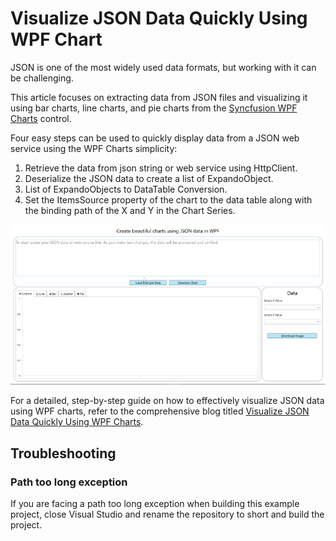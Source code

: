 # Visualize JSON Data Quickly Using WPF Chart

JSON is one of the most widely used data formats, but working with it can be challenging.

This article focuses on extracting data from JSON files and visualizing it using bar charts, line charts, and pie charts from the [Syncfusion WPF Charts](https://help.syncfusion.com/wpf/charts/getting-started) control.

Four easy steps can be used to quickly display data from a JSON web service using the WPF Charts simplicity:
1.	Retrieve the data from json string or web service using HttpClient.
2.	Deserialize the JSON data to create a list of ExpandoObject.
3.	List of ExpandoObjects to DataTable Conversion.
4.	Set the ItemsSource property of the chart to the data table along with the binding path of the X and Y in the Chart Series.

![Create beautiful charts using JSON data in WPF](https://github.com/SyncfusionExamples/Visualize-JSON-Data-Quickly-Using-WPF-Chart/blob/master/WPFChartJSONDataOverview.gif)

For a detailed, step-by-step guide on how to effectively visualize JSON data using WPF charts, refer to the comprehensive blog titled [Visualize JSON Data Quickly Using WPF Charts](https://www.syncfusion.com/blogs/post/visualize-json-data-wpf-charts).

## Troubleshooting
### Path too long exception
If you are facing a path too long exception when building this example project, close Visual Studio and rename the repository to short and build the project.
